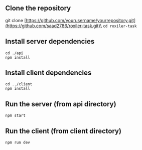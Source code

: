 ## Clone the repository
git clone [https://github.com/yourusername/yourrepository.git](https://github.com/saad2786/roxiler-task.git)\
`cd roxiler-task`

## Install server dependencies
`cd ./api`\
`npm install`

## Install client dependencies
`cd ../client`\
`npm install`

## Run the server (from api directory)
`npm start`

## Run the client (from client directory)
`npm run dev`

